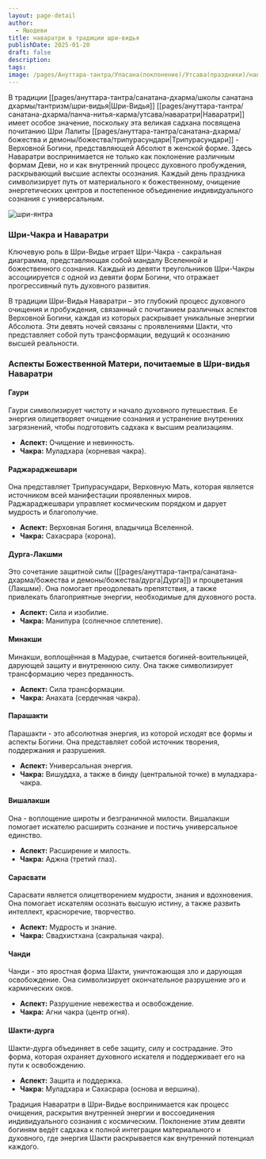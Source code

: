 ```yaml
---
layout: page-detail
author:
  - Яшодеви
title: наваратри в традиции шри-видья
publishDate: 2025-01-20
draft: false
description: 
tags: 
image: /pages/Ануттара-тантра/Упасана(поклонение)/Утсава(праздники)/наваратри/наваратри_шри_видья/media/шри-янтра.webp
---
```

В традиции [[pages/ануттара-тантра/санатана-дхарма/школы санатана дхармы/тантризм/шри-видья|Шри-Видья]] [[pages/ануттара-тантра/санатана-дхарма/панча-нитья-карма/утсава/наваратри|Наваратри]] имеет особое значение, поскольку эта великая садхана посвящена почитанию Шри Лалиты [[pages/ануттара-тантра/санатана-дхарма/божества и демоны/божества/трипурасундари|Трипурасундари]] - Верховной Богини, представляющей Абсолют в женской форме. Здесь Наваратри воспринимается не только как поклонение различным формам Деви, но и как внутренний процесс духовного пробуждения, раскрывающий высшие аспекты осознания. Каждый день праздника символизирует путь от материального к божественному, очищение энергетических центров и постепенное объединение индивидуального сознания с универсальным.


![шри-янтра](pages/ануттара-тантра/санатана-дхарма/панча-нитья-карма/утсава/наваратри-шри-видья/media/шри-янтра.webp)

### Шри-Чакра и Наваратри

Ключевую роль в Шри-Видье играет Шри-Чакра - сакральная диаграмма, представляющая собой мандалу Вселенной и божественного сознания. Каждый из девяти треугольников Шри-Чакры ассоциируется с одной из девяти форм Богини, что отражает прогрессивный путь духовного развития. 

В традиции Шри-Видья Наваратри – это глубокий процесс духовного очищения и пробуждения, связанный с почитанием различных аспектов Верховной Богини, каждая из которых раскрывает уникальные энергии Абсолюта. Эти девять ночей связаны с проявлениями Шакти, что представляет собой путь трансформации, ведущий к осознанию высшей реальности.

### Аспекты Божественной Матери, почитаемые в Шри-видья Наваратри
#### Гаури

Гаури символизирует чистоту и начало духовного путешествия. Ее энергия олицетворяет очищение сознания и устранение внутренних загрязнений, чтобы подготовить садхака к высшим реализациям.

- **Аспект:** Очищение и невинность.
- **Чакра:** Муладхара (корневая чакра).
#### Раджараджешвари
Она представляет Трипурасундари, Верховную Мать, которая является источником всей манифестации проявленных миров. Раджараджешвари управляет космическим порядком и дарует мудрость и благополучие.

- **Аспект:** Верховная Богиня, владычица Вселенной.
- **Чакра:** Сахасрара (корона).
#### Дурга-Лакшми

Это сочетание защитной силы ([[pages/ануттара-тантра/санатана-дхарма/божества и демоны/божества/дурга|Дурга]]) и процветания (Лакшми). Она помогает преодолевать препятствия, а также привлекать благоприятные энергии, необходимые для духовного роста.

- **Аспект:** Сила и изобилие.
- **Чакра:** Манипура (солнечное сплетение).
#### Минакши

Минакши, воплощённая в Мадурае, считается богиней-воительницей, дарующей защиту и внутреннюю силу. Она также символизирует трансформацию через преданность.

- **Аспект:** Сила трансформации.
- **Чакра:** Анахата (сердечная чакра).
#### Парашакти

Парашакти - это абсолютная энергия, из которой исходят все формы и аспекты Богини. Она представляет собой источник творения, поддержания и разрушения.

- **Аспект:** Универсальная энергия.
- **Чакра:** Вишуддха, а также в бинду (центральной точке) в муладхара-чакра.
#### Вишалакши

Она - воплощение широты и безграничной милости. Вишалакши помогает искателю расширить сознание и постичь универсальное единство.

- **Аспект:** Расширение и милость.
- **Чакра:** Аджна (третий глаз).
####  Сарасвати

Сарасвати является олицетворением мудрости, знания и вдохновения. Она помогает искателям осознать высшую истину, а также развить интеллект, красноречие, творчество.

- **Аспект:** Мудрость и знание.
- **Чакра:** Свадхистхана (сакральная чакра).
#### Чанди

Чанди - это яростная форма Шакти, уничтожающая зло и дарующая освобождение. Она символизирует окончательное разрушение эго и кармических оков.

- **Аспект:** Разрушение невежества и освобождение.
- **Чакра:** Агни чакра (центр огня).
#### Шакти-дурга

Шакти-дурга объединяет в себе защиту, силу и сострадание. Это форма, которая охраняет духовного искателя и поддерживает его на пути к освобождению.

- **Аспект:** Защита и поддержка.
- **Чакра:** Муладхара и Сахасрара (основа и вершина).

Традиция Наваратри в Шри-Видье воспринимается как процесс очищения, раскрытия внутренней энергии и воссоединения индивидуального сознания с космическим. Поклонение этим девяти богиням ведёт садхака к полной интеграции материального и духовного, где энергия Шакти раскрывается как внутренний потенциал каждого.